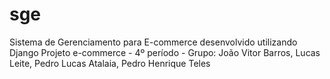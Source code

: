 # sge
Sistema de Gerenciamento para E-commerce desenvolvido utilizando Django
Projeto e-commerce - 4º período - Grupo: João Vitor Barros, Lucas Leite, Pedro Lucas Atalaia, Pedro Henrique Teles
